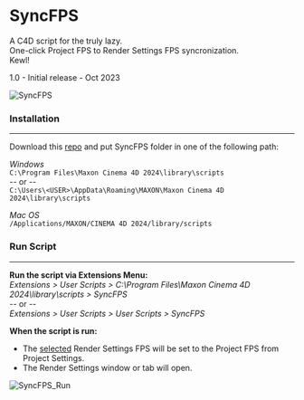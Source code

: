 # SyncFPS

A C4D script for the truly lazy.  
One-click Project FPS to Render Settings FPS syncronization.  
Kewl!

1.0 - Initial release - Oct 2023

![SyncFPS](https://github.com/h3llolovely/SyncFPS/assets/101287022/a2dfa8b5-1709-469d-9113-a55cd2ce6996)

### Installation

---

Download this [repo](https://github.com/h3llolovely/SyncFPS/archive/refs/heads/main.zip) and put SyncFPS folder in one of the following path:

*Windows*  
` C:\Program Files\Maxon Cinema 4D 2024\library\scripts `  
-- or --  
` C:\Users\<USER>\AppData\Roaming\MAXON\Maxon Cinema 4D 2024\library\scripts `

*Mac OS*  
` /Applications/MAXON/CINEMA 4D 2024/library/scripts `

### Run Script

---

**Run the script via Extensions Menu:**  
*Extensions > User Scripts > C:\Program Files\Maxon Cinema 4D 2024\library\scripts > SyncFPS*  
-- or --  
*Extensions > User Scripts > User Scripts > SyncFPS*


**When the script is run:**  
- The <u>selected</u> Render Settings FPS will be set to the Project FPS from Project Settings.  
- The Render Settings window or tab will open.


![SyncFPS_Run](https://github.com/h3llolovely/SyncFPS/assets/101287022/f93a2134-1bce-4d08-8b22-cf3e7501d0c3)
